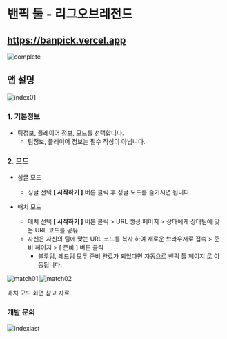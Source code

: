 # 밴픽 툴 - 리그오브레전드

## <https://banpick.vercel.app>

![complete](https://github.com/Junghwan-github/Banpick-tool/assets/152757316/8df67069-05d5-4392-b6e0-ff9109ef7b85)

## 앱 설명

![index01](https://github.com/Junghwan-github/Banpick-tool/assets/152757316/d6e9dc90-d65b-461c-a10f-3ca0a2d1e890)

### 1. 기본정보
 + 팀정보, 플레이어 정보, 모드를 선택합니다.
     + 팀정보, 플레이어 정보는 필수 작성이 아닙니다.

### 2. 모드
 + 싱글 모드
    + 싱글 선택 **[ 시작하기 ]** 버튼 클릭 후 싱글 모드를 즐기시면 됩니다. 
 
 + 매치 모드
    + 매치 선택 **[ 시작하기 ]** 버튼 클릭 > URL 생성 페이지 > 상대에게 상대팀에 맞는 URL 코드를 공유
    + 자신은 자신의 팀에 맞는 URL 코드를 복사 하여 새로운 브라우저로 접속 > 준비 페이지 > [ 준비 ] 버튼 클릭
        + 블루팀, 레드팀 모두 준비 완료가 되었다면 자동으로 밴픽 툴 페이지 로 이동됩니다.

![match01](https://github.com/Junghwan-github/Banpick-tool/assets/152757316/2c24b32f-822a-4963-a7b5-077fd1d18be9)
![match02](https://github.com/Junghwan-github/Banpick-tool/assets/152757316/632cdb51-6554-4a06-8fe7-a58c665effea)

매치 모드 화면 참고 자료

### 개발 문의
![indexlast](https://github.com/Junghwan-github/Banpick-tool/assets/152757316/88ccc67a-38da-4cd1-b164-1056259f42a0)

